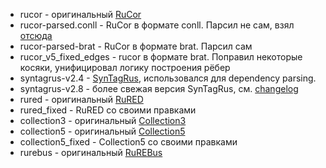 * rucor - оригинальный [RuCor](http://rucoref.maimbava.net/)
* rucor-parsed.conll - RuCor в формате conll. Парсил не сам, взял [отсюда](https://github.com/polyankaglade/RuCor2SpanBert/blob/master/Data/train.russian.v4_gold_conll)
* rucor-parsed-brat - RuCor в формате brat. Парсил сам
* rucor_v5_fixed_edges - rucor в формате brat. Поправил некоторые косяки, унифицировал логику построения рёбер
* syntagrus-v2.4 - [SynTagRus](https://github.com/UniversalDependencies/UD_Russian-SynTagRus), использовался для dependency parsing.
* syntagrus-v2.8 - более свежая версия SynTagRus, см. [changelog](https://github.com/UniversalDependencies/UD_Russian-SynTagRus#changelog)
* rured - оригинальный [RuRED](https://github.com/InstituteForIndustrialEconomics/rured)
* rured_fixed - RuRED со своими правками
* collection3 - оригинальный [Collection3](https://labinform.ru/pub/named_entities/descr_ne.htm)
* collection5 - оригинальный [Collection5](https://labinform.ru/pub/named_entities/descr_ne.htm)
* collection5_fixed - Collection5 со своими правками
* rurebus - оригинальный [RuREBus](https://github.com/dialogue-evaluation/RuREBus)